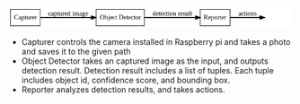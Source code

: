 <img src="figs/system.png" alt="System overview" width="1000px"/>

* Capturer controls the camera installed in Raspberry pi and takes a photo and saves it to the given path
* Object Detector takes an captured image as the input, and outputs detection result. Detection result includes a list of tuples. Each tuple includes object id, confidence score, and bounding box.
* Reporter analyzes detection results, and takes actions.
